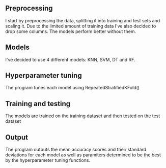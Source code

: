 ## Preprocessing

I start by preprocessing the data, splitting it into training and test sets and scaling it. Due to the limited amount of training data I've also decided to drop some columns. The models perform better without them.

## Models

I've decided to use 4 different models: KNN, SVM, DT and RF. 

## Hyperparameter tuning 

The program tunes each model using RepeatedStratifiedKFold()

## Training and testing

The models are trained on the training dataset and then tested on the test dataset

## Output

The program outputs the mean accuracy scores and their standard deviations for each model as well as paramiters determined to be the best by the hyperparameter tuning functions.
